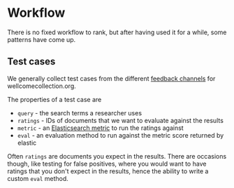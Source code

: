 # Workflow

There is no fixed workflow to rank, but after having used it for a while, some patterns have come up.

## Test cases

We generally collect test cases from the different [feedback channels](feedback-channels) for wellcomecollection.org.

The properties of a test case are

- `query` - the search terms a researcher uses
- `ratings` - IDs of documents that we want to evaluate against the results
- `metric` - an [Elasticsearch metric](elasticsearch-metrics) to run the ratings against
- `eval` - an evaluation method to run against the metric score returned by elastic

Often `ratings` are documents you expect in the results. There are occasions though,
like testing for false positives, where you would want to have ratings that you don't
expect in the results, hence the ability to write a custom `eval` method.

[elasticsearch-metrics]: (https://www.elastic.co/guide/en/elasticsearch/reference/current/search-rank-eval.html#_available_evaluation_metrics)
